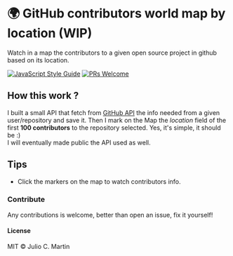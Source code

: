 # :earth_africa: GitHub contributors world map by location (WIP)
Watch in a map the contributors to a given open source project in github based on its location.

[![JavaScript Style Guide](https://img.shields.io/badge/code_style-standard-brightgreen.svg)](https://standardjs.com) [![PRs Welcome](https://img.shields.io/badge/PRs-welcome-brightgreen.svg?style=flat-square)](http://makeapullrequest.com)


## How this work ?
I built a small API that fetch from [GitHub API](https://developer.github.com/v3/) the info needed from a given user/repository and save it. Then I mark on the Map the *location* field of the first **100 contributors** to the repository selected. Yes, it's simple, it should be :)  
I will eventually made public the API used as well.

## Tips
- Click the markers on the map to watch contributors info.

### Contribute
Any contributions is welcome, better than open an issue, fix it yourself!

#### License
MIT © Julio C. Martin
